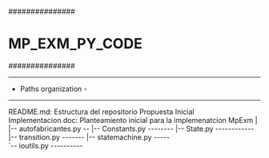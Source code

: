 ###############
# MP_EXM_PY_CODE #
###############

----------------------
- Paths organization -
----------------------
    
  README.md: Estructura del repositorio
  Propuesta Inicial Implementacion.doc: Planteamiento inicial para la implemenatcion
  MpExm
    |
    |-- autofabricantes.py --
    |-- Constants.py --------
    |-- State.py ------------    
    |-- transition.py -------
    |-- statemachine.py -----    
    `-- ioutils.py ----------
